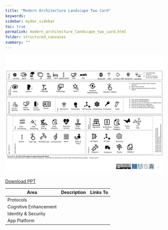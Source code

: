 ```yaml
---
title: "Modern Architecture Landscape Two Card"
keywords: 
sidebar: mydoc_sidebar
toc: true
permalink: modern_architecture_landscape_two_card.html
folder: structured_canvases
summary: ""
---
```



![image001](media/modern_architecture_landscape_two_card001.svg)

[Download PPT](media/ppt/modern_architecture_landscape_two_card.ppt)

| Area | Description | Links To |
| --- | --- | --- |
| Protocols |   |   |
| Cognitive Enhancement |   |   |
| Identity & Security |   |   |
| App Platform |   |   |